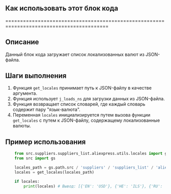 ## Как использовать этот блок кода
=========================================================================================

Описание
-------------------------
Данный блок кода загружает список локализованных валют из JSON-файла.

Шаги выполнения
-------------------------
1. Функция `get_locales` принимает путь к JSON-файлу в качестве аргумента.
2. Функция использует `j_loads_ns` для загрузки данных из JSON-файла.
3. Функция возвращает список словарей, где каждый словарь содержит пару "язык-валюта".
4. Переменная `locales` инициализируется путем вызова функции `get_locales` с путем к JSON-файлу, содержащему локализованные валюты.

Пример использования
-------------------------

```python
    from src.suppliers.suppliers_list.aliexpress.utils.locales import get_locales
    from src import gs

    locales_path = gs.path.src / 'suppliers' / 'suppliers_list' / 'aliexpress' / 'utils' / 'locales.json'
    locales = get_locales(locales_path)

    if locales:
        print(locales) # Вывод: [{'EN': 'USD'}, {'HE': 'ILS'}, {'RU': 'ILS'}, {'EN': 'EUR'}, {'EN': 'GBR'}, {'RU': 'EUR'}]
```